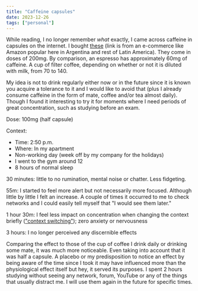 ```yaml
---
title: "Caffeine capsules"
date: 2023-12-26
tags: ["personal"]
---
```

While reading, I no longer remember _what_ exactly, I came across caffeine in capsules on the internet. I bought [these](https://www.mercadolibre.com.ar/caffeine-anhydrous-200-90-comp-cafeina-body-advance-energia/p/MLA20008829) (link is from an e-commerce like Amazon popular here in Argentina and rest of Latin America). They come in doses of 200mg. By comparison, an espresso has approximately 60mg of caffeine. A cup of filter coffee, depending on whether or not it is diluted with milk, from 70 to 140.

My idea is not to drink regularly either now or in the future since it is known you acquire a tolerance to it and I would like to avoid that (plus I already consume caffeine in the form of mate, coffee and/or tea almost daily). Though I found it interesting to try it for moments where I need periods of great concentration, such as studying before an exam.

Dose: 100mg (half capsule)

Context:
- Time: 2:50 p.m.
- Where: In my apartment
- Non-working day (week off by my company for the holidays)
- I went to the gym around 12
- 8 hours of normal sleep

30 minutes: little to no rumination, mental noise or chatter. Less fidgeting.

55m: I started to feel more alert but not necessarily more focused. Although little by little I felt an increase. A couple of times it occurred to me to check networks and I could easily tell myself that "I would see them later."

1 hour 30m: I feel less impact on concentration when changing the context briefly (["context switching"](https://asana.com/es/resources/context-switching)); zero anxiety or nervousness

3 hours: I no longer perceived any discernible effects

Comparing the effect to those of the cup of coffee I drink daily or drinking some mate, it was much more noticeable. Even taking into account that it was half a capsule. A placebo or my predisposition to notice an effect by being aware of the time since I took it may have influenced more than the physiological effect itself but hey, it served its purposes. I spent 2 hours studying without seeing any network, forum, YouTube or any of the things that usually distract me. I will use them again in the future for specific times.